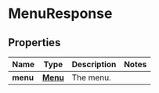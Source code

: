 
# MenuResponse

## Properties
Name | Type | Description | Notes
------------ | ------------- | ------------- | -------------
**menu** | [**Menu**](Menu.md) | The menu. | 



